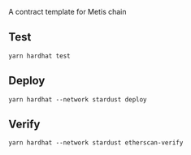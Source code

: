 A contract template for Metis chain

## Test

```
yarn hardhat test
```

## Deploy

```
yarn hardhat --network stardust deploy
```

## Verify

```
yarn hardhat --network stardust etherscan-verify
```

